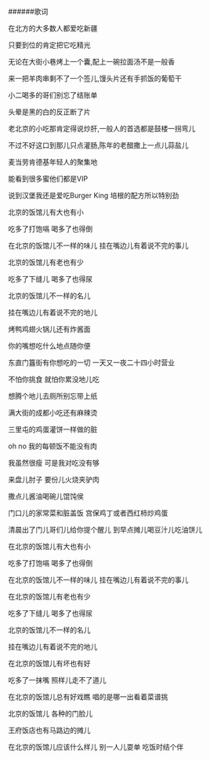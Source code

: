 ######歌词

在北方的大多数人都爱吃新疆

只要到位的肯定把它吃精光

无论在大街小巷烤上一个囊,配上一碗拉面汤不是一般香

来一把羊肉串剩不了一个签儿,馒头片还有手抓饭的葡萄干

小二喝多的哥们别忘了结账单

头晕是黑的白的反正断了片

老北京的小吃那肯定得说炒肝,一般人的首选都是鼓楼一拐弯儿

不过不好这口到那儿只点灌肠,陈年的老醋撒上一点儿蒜盐儿

麦当劳肯德基年轻人的聚集地

能看到很多蜜他们都是VIP

说到汉堡我还是爱吃Burger King 培根的配方所以特别劲

北京的饭馆儿有大也有小

吃多了打饱嗝 喝多了也得倒

在北京的饭馆儿不一样的味儿 挂在嘴边儿有着说不完的事儿

北京的饭馆儿有老也有少

吃多了下缝儿 喝多了也得尿

北京的饭馆儿不一样的名儿

挂在嘴边儿有着说不完的地儿

烤鸭鸡翅火锅儿还有炸酱面

你的嘴想吃什么地点随你便

东直门簋街有你想吃的一切 一天又一夜二十四小时营业

不怕你挑食 就怕你累没地儿吃

想腾个地儿去厕所别忘带上纸

满大街的成都小吃还有麻辣烫

三里屯的鸡蛋灌饼一样做的脏

oh no 我的每顿饭不能没有肉

我虽然很瘦 可是我对吃没有够

来盘儿肘子 要份儿火烧夹驴肉

撒点儿酱油喝碗儿馄饨侯

门口儿的家常菜和脏盖饭 宫保鸡丁或者西红柿炒鸡蛋 

清晨出了门儿哥们儿给你提个醒儿 到早点摊儿喝豆汁儿吃油饼儿

在北京的饭馆儿有大也有小

吃多了打饱嗝 喝多了也得倒

在北京的饭馆儿不一样的味儿 挂在嘴边儿有着说不完的事儿

在北京的饭馆儿有老也有少

吃多了下缝儿 喝多了也得尿

北京的饭馆儿不一样的名儿

挂在嘴边儿有着说不完的地儿

在北京的饭馆儿有坏也有好

吃多了一抹嘴 照样儿走不了道儿

在北京的饭馆儿总有好戏瞧 唱的是哪一出看着菜谱挑

北京的饭馆儿 各种的门脸儿

王府饭店也有马路边的摊儿

在北京的饭馆儿应该什么样儿 别一人儿耍单 吃饭时结个伴




